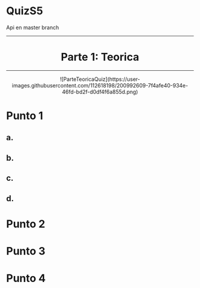 # QuizS5
Api en master branch
***
<h1 align="center">Parte 1: Teorica</h1>

***
<p align="center">
    ![ParteTeoricaQuiz](https://user-images.githubusercontent.com/112618198/200992609-7f4afe40-934e-46fd-bd2f-d0df4f6a855d.png)
</p>


<h1>Punto 1</h1>
<h2>a.</h2>
<h2>b.</h2>
<h2>c.</h2>
<h2>d.</h2>
<h1>Punto 2</h1>
<h1>Punto 3</h1>
<h1>Punto 4</h1>
